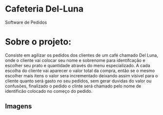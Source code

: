 #  Cafeteria Del-Luna
Software de Pedidos 
# Sobre o projeto:
Consiste em agilizar os pedidos dos clientes de um café chamado Del Luna, onde o cliente vai colocar seu nome e sobrenome para identifcação e escolher seu prato e quantidade através do menu especializado. A cada escolha do cliente vai aparecer o valor total da compra, então se o mesmo escolher mais itens o valor sera incrementado deixando assim visivel para o cliente quanto será gasto no seu pedidos, sem gerar duvidas do valor ou confusões, finalizado o pedido o clinte será chamado pelo nome de identificão colocado no começo do pedido.
## Imagens
